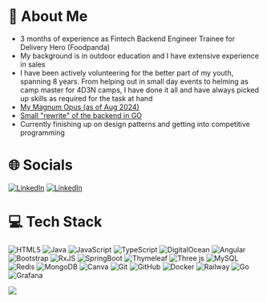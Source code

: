# 💫 About Me
- 3 months of experience as Fintech Backend Engineer Trainee for Delivery Hero (Foodpanda)<br>
- My background is in outdoor education and I have extensive experience in sales<br>
- I have been actively volunteering for the better part of my youth, spanning 8 years. From helping out in small day events to helming as camp master for 4D3N camps, I have done it all and have always picked up skills as required for the task at hand<br>
- [My Magnum Opus (as of Aug 2024)](https://github.com/icecreampoop/Mind-Space)<br>
- [Small "rewrite" of the backend in GO](https://github.com/icecreampoop/Mind-Space-GO-Backend)<br>
- Currently finishing up on design patterns and getting into competitive programming

# 🌐 Socials
[![LinkedIn](https://img.shields.io/badge/LinkedIn-%230077B5.svg?logo=linkedin&logoColor=white)](https://linkedin.com/in/pang-ching-kuang) 
[![LinkedIn](https://img.shields.io/badge/-LeetCode-ff8c00?style=flat&labelColor=242424&logo=LeetCode)](https://leetcode.com/u/icecreampoop/) 

# 💻 Tech Stack
![HTML5](https://img.shields.io/badge/html5-%23E34F26.svg?style=for-the-badge&logo=html5&logoColor=white) ![Java](https://img.shields.io/badge/java-%23ED8B00.svg?style=for-the-badge&logo=openjdk&logoColor=white) ![JavaScript](https://img.shields.io/badge/javascript-%23323330.svg?style=for-the-badge&logo=javascript&logoColor=%23F7DF1E) ![TypeScript](https://img.shields.io/badge/typescript-%23007ACC.svg?style=for-the-badge&logo=typescript&logoColor=white) ![DigitalOcean](https://img.shields.io/badge/DigitalOcean-%230167ff.svg?style=for-the-badge&logo=digitalOcean&logoColor=white) ![Angular](https://img.shields.io/badge/angular-%23DD0031.svg?style=for-the-badge&logo=angular&logoColor=white) ![Bootstrap](https://img.shields.io/badge/bootstrap-%238511FA.svg?style=for-the-badge&logo=bootstrap&logoColor=white) ![RxJS](https://img.shields.io/badge/rxjs-%23B7178C.svg?style=for-the-badge&logo=reactivex&logoColor=white) ![SpringBoot](https://img.shields.io/badge/springboot-%236DB33F.svg?style=for-the-badge&logo=springboot&logoColor=white) ![Thymeleaf](https://img.shields.io/badge/Thymeleaf-%23005C0F.svg?style=for-the-badge&logo=Thymeleaf&logoColor=white) ![Three js](https://img.shields.io/badge/threejs-black?style=for-the-badge&logo=three.js&logoColor=white) ![MySQL](https://img.shields.io/badge/mysql-4479A1.svg?style=for-the-badge&logo=mysql&logoColor=white) ![Redis](https://img.shields.io/badge/redis-%23DD0031.svg?style=for-the-badge&logo=redis&logoColor=white) ![MongoDB](https://img.shields.io/badge/MongoDB-%234ea94b.svg?style=for-the-badge&logo=mongodb&logoColor=white) ![Canva](https://img.shields.io/badge/Canva-%2300C4CC.svg?style=for-the-badge&logo=Canva&logoColor=white) ![Git](https://img.shields.io/badge/git-%23F05033.svg?style=for-the-badge&logo=git&logoColor=white) ![GitHub](https://img.shields.io/badge/github-%23121011.svg?style=for-the-badge&logo=github&logoColor=white) ![Docker](https://img.shields.io/badge/docker-%230db7ed.svg?style=for-the-badge&logo=docker&logoColor=white) ![Railway](https://img.shields.io/badge/Railway-black?style=for-the-badge&logo=Railway) ![Go](https://img.shields.io/badge/Go-00ADD8?logo=Go&logoColor=white&style=for-the-badge) ![Grafana](https://img.shields.io/badge/Grafana-%23323330?style=for-the-badge&logo=grafana)

![](https://github-readme-stats.vercel.app/api/top-langs/?username=icecreampoop&theme=nightowl&hide_border=true&include_all_commits=true&count_private=true&layout=compact)

<!-- Proudly created with GPRM ( https://gprm.itsvg.in ) -->
